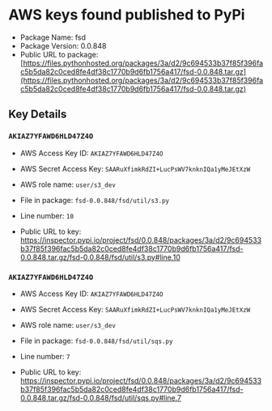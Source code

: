 # AWS keys found published to PyPi

* Package Name: fsd
* Package Version: 0.0.848
* Public URL to package: [https://files.pythonhosted.org/packages/3a/d2/9c694533b37f85f396fac5b5da82c0ced8fe4df38c1770b9d6fb1756a417/fsd-0.0.848.tar.gz](https://files.pythonhosted.org/packages/3a/d2/9c694533b37f85f396fac5b5da82c0ced8fe4df38c1770b9d6fb1756a417/fsd-0.0.848.tar.gz)

## Key Details

### `AKIAZ7YFAWD6HLD47Z4O`

* AWS Access Key ID: `AKIAZ7YFAWD6HLD47Z4O`
* AWS Secret Access Key: `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` 
* AWS role name: `user/s3_dev`
* File in package: `fsd-0.0.848/fsd/util/s3.py`
* Line number: `10`

* Public URL to key: https://inspector.pypi.io/project/fsd/0.0.848/packages/3a/d2/9c694533b37f85f396fac5b5da82c0ced8fe4df38c1770b9d6fb1756a417/fsd-0.0.848.tar.gz/fsd-0.0.848/fsd/util/s3.py#line.10



### `AKIAZ7YFAWD6HLD47Z4O`

* AWS Access Key ID: `AKIAZ7YFAWD6HLD47Z4O`
* AWS Secret Access Key: `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` 
* AWS role name: `user/s3_dev`
* File in package: `fsd-0.0.848/fsd/util/sqs.py`
* Line number: `7`

* Public URL to key: https://inspector.pypi.io/project/fsd/0.0.848/packages/3a/d2/9c694533b37f85f396fac5b5da82c0ced8fe4df38c1770b9d6fb1756a417/fsd-0.0.848.tar.gz/fsd-0.0.848/fsd/util/sqs.py#line.7


